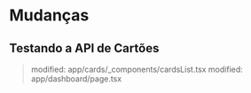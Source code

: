 # Mudanças

## Testando a API de Cartões
> modified:   app/cards/_components/cardsList.tsx
> modified:   app/dashboard/page.tsx





        
        
	
	
	


	



	

